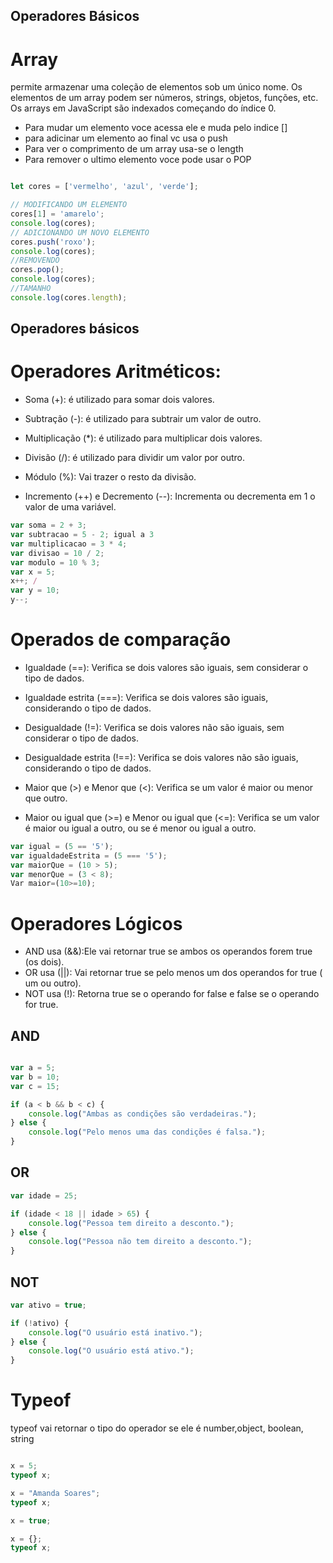 ## Operadores Básicos 

# Array
permite armazenar uma coleção de elementos sob um único nome. Os elementos de um array podem ser números, strings, objetos, funções,  etc. Os arrays em JavaScript são indexados começando do índice 0.
* Para mudar um elemento voce acessa ele e muda pelo indice [] 
* para adicinar um elemento ao final vc usa o push
* Para ver o comprimento de um array usa-se o length
* Para remover o ultimo elemento voce pode usar o POP

``` JavaScript

let cores = ['vermelho', 'azul', 'verde'];

// MODIFICANDO UM ELEMENTO
cores[1] = 'amarelo';
console.log(cores); 
// ADICIONANDO UM NOVO ELEMENTO
cores.push('roxo');
console.log(cores);
//REMOVENDO
cores.pop();
console.log(cores);
//TAMANHO
console.log(cores.length); 

```

## Operadores básicos

# Operadores Aritméticos:

* Soma (+): é utilizado para somar dois valores.

* Subtração (-): é utilizado para subtrair um valor de outro.


* Multiplicação (*): é  utilizado para multiplicar dois valores.

* Divisão (/): é utilizado para dividir um valor por outro.

* Módulo (%): Vai trazer o resto da divisão.

* Incremento (++) e Decremento (--): Incrementa ou decrementa em 1 o valor de uma variável.


``` JavaScript
var soma = 2 + 3; 
var subtracao = 5 - 2; igual a 3
var multiplicacao = 3 * 4; 
var divisao = 10 / 2; 
var modulo = 10 % 3; 
var x = 5;
x++; /
var y = 10;
y--; 

```

# Operados de comparação
* Igualdade (==): Verifica se dois valores são iguais, sem considerar o tipo de dados.

* Igualdade estrita (===): Verifica se dois valores são iguais, considerando o tipo de dados.

* Desigualdade (!=): Verifica se dois valores não são iguais, sem considerar o tipo de dados.

* Desigualdade estrita (!==): Verifica se dois valores não são iguais, considerando o tipo de dados.

* Maior que (>) e Menor que (<): Verifica se um valor é maior ou menor que outro.

* Maior ou igual que (>=) e Menor ou igual que (<=): Verifica se um valor é maior ou igual a outro, ou se é menor ou igual a outro.


``` JavaScript
var igual = (5 == '5'); 
var igualdadeEstrita = (5 === '5'); 
var maiorQue = (10 > 5); 
var menorQue = (3 < 8); 
Var maior=(10>=10);

```

# Operadores Lógicos
* AND usa (&&):Ele vai retornar true se ambos os operandos forem true (os dois).
* OR usa (||): Vai retornar true se pelo menos um dos operandos for true ( um ou outro).
* NOT usa (!): Retorna true se o operando for false e false se o operando for true.
## AND

``` JavaScript

var a = 5;
var b = 10;
var c = 15;

if (a < b && b < c) {
    console.log("Ambas as condições são verdadeiras.");
} else {
    console.log("Pelo menos uma das condições é falsa.");
}

```
## OR
``` JavaScript
var idade = 25;

if (idade < 18 || idade > 65) {
    console.log("Pessoa tem direito a desconto.");
} else {
    console.log("Pessoa não tem direito a desconto.");
}
```

## NOT
``` JavaScript
var ativo = true;

if (!ativo) {
    console.log("O usuário está inativo.");
} else {
    console.log("O usuário está ativo.");
}


```

# Typeof
typeof vai retornar o tipo do operador se ele é number,object, boolean, string
``` JavaScript

x = 5;
typeof x; 

x = "Amanda Soares";
typeof x; 

x = true;

x = {};
typeof x; 


```
